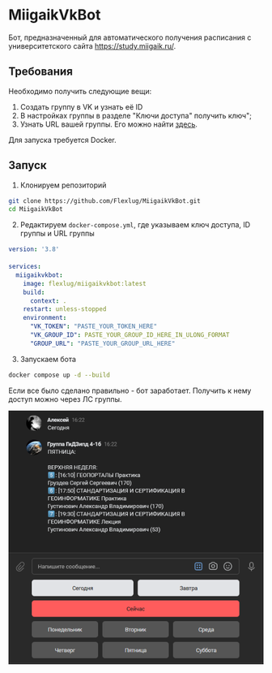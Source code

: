 # MiigaikVkBot

Бот, предназначенный для автоматического получения расписания с университетского сайта https://study.miigaik.ru/.

## Требования

Необходимо получить следующие вещи:
1. Создать группу в VK и узнать её ID
2. В настройках группы в разделе "Ключи доступа" получить ключ";
3. Узнать URL вашей группы. Его можно найти [здесь](https://study.miigaik.ru/api/v1/groups).

Для запуска требуется Docker.

## Запуск

1. Клонируем репозиторий
```bash
git clone https://github.com/Flexlug/MiigaikVkBot.git
cd MiigaikVkBot
```

2. Редактируем `docker-compose.yml`, где указываем ключ доступа, ID группы и URL группы

```yml
version: '3.8'

services:
  miigaikvkbot:
    image: flexlug/miigaikvkbot:latest
    build:
      context: .
    restart: unless-stopped
    environment:
      "VK_TOKEN": "PASTE_YOUR_TOKEN_HERE"
      "VK_GROUP_ID": PASTE_YOUR_GROUP_ID_HERE_IN_ULONG_FORMAT
      "GROUP_URL": "PASTE_YOUR_GROUP_URL_HERE"
```

3. Запускаем бота
```bash
docker compose up -d --build
```

Если все было сделано правильно - бот заработает. Получить к нему доступ можно через ЛС группы.

![demo](https://github.com/Flexlug/MiigaikVkBot/raw/master/docs/demo.png)